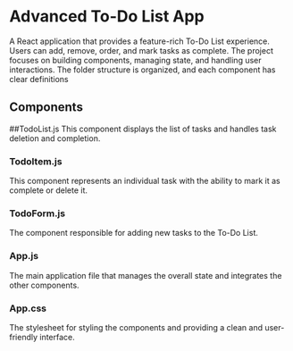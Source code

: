 # Advanced To-Do List App

A React application that provides a feature-rich To-Do List experience. Users can add, remove, order, and mark tasks as complete. The project focuses on building components, managing state, and handling user interactions. The folder structure is organized, and each component has clear definitions

## Components

##TodoList.js
This component displays the list of tasks and handles task deletion and completion.

### TodoItem.js
This component represents an individual task with the ability to mark it as complete or delete it.

### TodoForm.js
The component responsible for adding new tasks to the To-Do List.

### App.js
The main application file that manages the overall state and integrates the other components.

### App.css
The stylesheet for styling the components and providing a clean and user-friendly interface.

